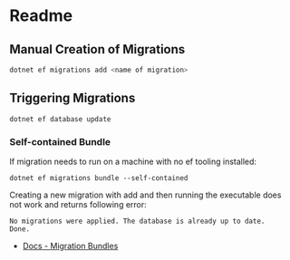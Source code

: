 # Readme

## Manual Creation of Migrations

```ps1
dotnet ef migrations add <name of migration>
```

## Triggering Migrations

```
dotnet ef database update
```

### Self-contained Bundle

If migration needs to run on a machine with no ef tooling installed:

```
dotnet ef migrations bundle --self-contained
```

Creating a new migration with add and then running the executable does not work and returns following error:

```
No migrations were applied. The database is already up to date.
Done.
```

  
* [Docs - Migration Bundles](https://docs.microsoft.com/en-us/ef/core/managing-schemas/migrations/applying?tabs=dotnet-core-cli#bundles)